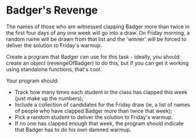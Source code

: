 # Badger's Revenge
The names of those who are witnessed clapping Badger more than twice in the first four days of any one week will go into a draw. On Friday morning, a random name will be drawn from that list and the 'winner' will be forced to deliver the solution to Friday's warmup.

Create a program that Badger can use for this task - ideally, you should create an object (revengeOfBadger) to do this, but if you can get it working using standalone functions, that's cool.

Your program should:

* Track how many times each student in the class has clapped this week (just make up the numbers);
* Include a collection of candidates for the Friday draw (ie, a list of names of people who have clapped Badger more than twice that week);
* Pick a random student to deliver the solution to Friday's warmup.
* If no one has clapped enough that week, the program should indicate that Badger has to do his own damned warmup.
